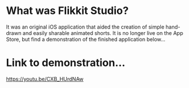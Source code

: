 # What was Flikkit Studio?
It was an original iOS application that aided the creation of simple hand-drawn and easily sharable animated shorts. 
It is no longer live on the App Store, but find a demonstration of the finished application below...

# Link to demonstration...

https://youtu.be/CXB_HUrdNAw

